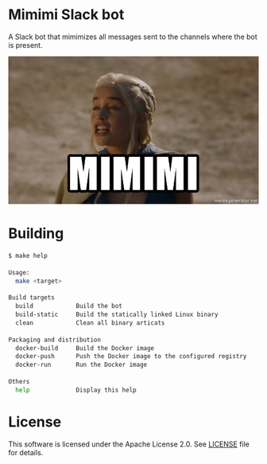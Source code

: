 # Mimimi Slack bot

A Slack bot that mimimizes all messages sent to the channels where the bot is present.

![mimimi](mimimi.jpg)

# Building

```bash
$ make help

Usage:
  make <target>

Build targets
  build            Build the bot
  build-static     Build the statically linked Linux binary
  clean            Clean all binary articats

Packaging and distribution
  docker-build     Build the Docker image
  docker-push      Push the Docker image to the configured registry
  docker-run       Run the Docker image

Others
  help             Display this help
```

# License

This software is licensed under the Apache License 2.0. See [LICENSE](LICENSE) file for details.
